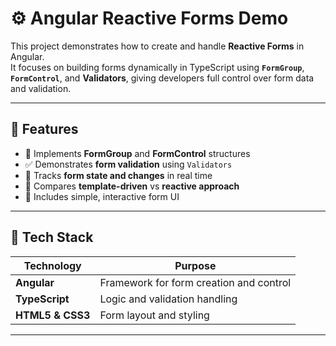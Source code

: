 # ⚙️ Angular Reactive Forms Demo

This project demonstrates how to create and handle **Reactive Forms** in Angular.  
It focuses on building forms dynamically in TypeScript using **`FormGroup`**, **`FormControl`**, and **Validators**, giving developers full control over form data and validation.

---

## 🚀 Features

- 🧩 Implements **FormGroup** and **FormControl** structures
- ✅ Demonstrates **form validation** using `Validators`
- 🔄 Tracks **form state and changes** in real time
- 🧠 Compares **template-driven** vs **reactive approach**
- 🎨 Includes simple, interactive form UI

---

## 🧰 Tech Stack

| Technology | Purpose |
|-------------|----------|
| **Angular** | Framework for form creation and control |
| **TypeScript** | Logic and validation handling |
| **HTML5 & CSS3** | Form layout and styling |

---


